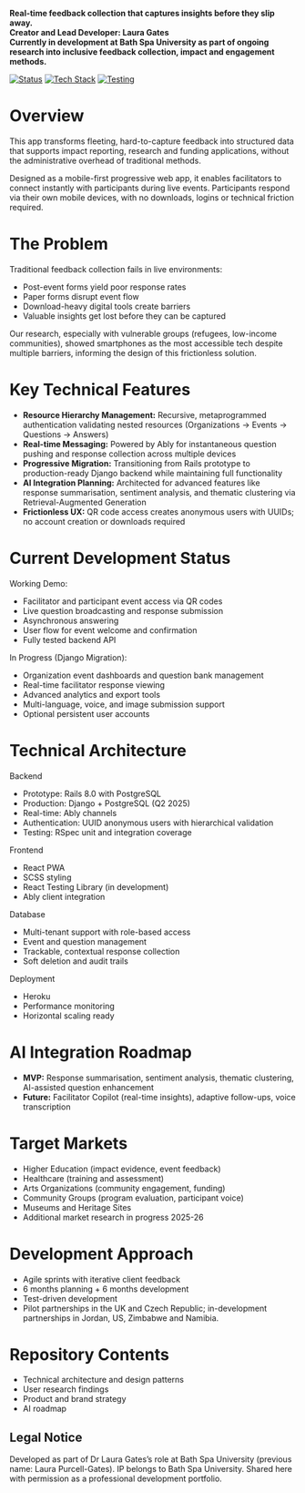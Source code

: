 **Real-time feedback collection that captures insights before they slip away.**<br>
**Creator and Lead Developer: Laura Gates**<br>
**Currently in development at Bath Spa University as part of ongoing research into inclusive feedback collection, impact and engagement methods.**


[![Status](https://img.shields.io/badge/status-active%20development-green)]()
[![Tech Stack](https://img.shields.io/badge/stack-React%20%7C%20Django%20%7C%20PostgreSQL-blue)]()
[![Testing](https://img.shields.io/badge/testing-RSpec%20%7C%20React%20Testing-brightgreen)]()

# Overview
This app transforms fleeting, hard-to-capture feedback into structured data that supports impact reporting, research and funding applications, without the administrative overhead of traditional methods.

Designed as a mobile-first progressive web app, it enables facilitators to connect instantly with participants during live events. Participants respond via their own mobile devices, with no downloads, logins or technical friction required.


# The Problem
Traditional feedback collection fails in live environments:
- Post-event forms yield poor response rates
- Paper forms disrupt event flow
- Download-heavy digital tools create barriers
- Valuable insights get lost before they can be captured

Our research, especially with vulnerable groups (refugees, low-income communities), showed smartphones as the most accessible tech despite multiple barriers, informing the design of this frictionless solution.


# Key Technical Features
- **Resource Hierarchy Management:** Recursive, metaprogrammed authentication validating nested resources (Organizations → Events → Questions → Answers)
- **Real-time Messaging:** Powered by Ably for instantaneous question pushing and response collection across multiple devices
- **Progressive Migration:** Transitioning from Rails prototype to production-ready Django backend while maintaining full functionality
- **AI Integration Planning:** Architected for advanced features like response summarisation, sentiment analysis, and thematic clustering via Retrieval-Augmented Generation
- **Frictionless UX:** QR code access creates anonymous users with UUIDs; no account creation or downloads required


# Current Development Status
Working Demo:
- Facilitator and participant event access via QR codes
- Live question broadcasting and response submission
- Asynchronous answering
- User flow for event welcome and confirmation
- Fully tested backend API

In Progress (Django Migration):
- Organization event dashboards and question bank management
- Real-time facilitator response viewing
- Advanced analytics and export tools
- Multi-language, voice, and image submission support
- Optional persistent user accounts


# Technical Architecture
Backend
- Prototype: Rails 8.0 with PostgreSQL
- Production: Django + PostgreSQL (Q2 2025)
- Real-time: Ably channels
- Authentication: UUID anonymous users with hierarchical validation
- Testing: RSpec unit and integration coverage

Frontend
- React PWA
- SCSS styling
- React Testing Library (in development)
- Ably client integration

Database 
- Multi-tenant support with role-based access
- Event and question management
- Trackable, contextual response collection
- Soft deletion and audit trails 

Deployment
- Heroku
- Performance monitoring
- Horizontal scaling ready


# AI Integration Roadmap
- **MVP:** Response summarisation, sentiment analysis, thematic clustering, AI-assisted question enhancement
- **Future:** Facilitator Copilot (real-time insights), adaptive follow-ups, voice transcription


# Target Markets
- Higher Education (impact evidence, event feedback)
- Healthcare (training and assessment)
- Arts Organizations (community engagement, funding)
- Community Groups (program evaluation, participant voice)
- Museums and Heritage Sites
- Additional market research in progress 2025-26


# Development Approach
- Agile sprints with iterative client feedback
- 6 months planning + 6 months development
- Test-driven development
- Pilot partnerships in the UK and Czech Republic; in-development partnerships in Jordan, US, Zimbabwe and Namibia.


# Repository Contents
- Technical architecture and design patterns
- User research findings
- Product and brand strategy
- AI roadmap

## Legal Notice
Developed as part of Dr Laura Gates’s role at Bath Spa University (previous name: Laura Purcell-Gates). IP belongs to Bath Spa University. Shared here with permission as a professional development portfolio.

